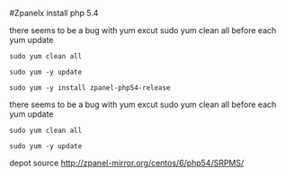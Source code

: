 #Zpanelx install php 5.4

there seems to be a bug with yum excut sudo yum clean all before each yum update

<code>sudo yum clean all</code>

<code>sudo yum -y update</code>

<code>sudo yum -y install zpanel-php54-release</code>

there seems to be a bug with yum excut sudo yum clean all before each yum update

<code>sudo yum clean all</code>

<code>sudo yum -y update</code>

depot source http://zpanel-mirror.org/centos/6/php54/SRPMS/

